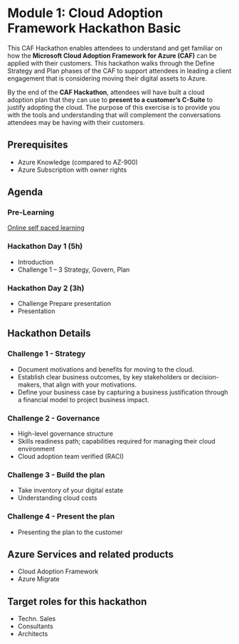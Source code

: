 # Module 1: Cloud Adoption Framework Hackathon Basic

This CAF Hackathon enables attendees to understand and get familiar on how the __Microsoft Cloud Adoption Framework for Azure (CAF)__ can be applied with their customers. This hackathon walks through the Define Strategy and Plan phases of the CAF to support attendees in leading a client engagement that is considering moving their digital assets to Azure.

By the end of the __CAF Hackathon__, attendees will have built a cloud adoption plan that they can use to __present to a customer’s C-Suite__ to justify adopting the cloud. The purpose of this exercise is to provide you with the tools and understanding that will complement the conversations attendees may be having with their customers.


## Prerequisites

- Azure Knowledge  (compared to AZ-900) 
- Azure Subscription with owner rights 

## Agenda

### Pre-Learning

[Online self paced learning](https://docs.microsoft.com/en-us/learn/modules/microsoft-cloud-adoption-framework-for-azure/)

### Hackathon Day 1 (5h)

- Introduction
- Challenge 1 – 3
  Strategy, Govern, Plan

### Hackathon Day 2 (3h)

- Challenge Prepare presentation
- Presentation

## Hackathon Details

### Challenge 1 - Strategy

- Document motivations and benefits for moving to the cloud.
- Establish clear business outcomes, by key stakeholders or decision-makers, that align with your motivations.
- Define your business case by capturing a business justification through a financial model to project business impact.

### Challenge 2 - Governance

- High-level governance structure
- Skills readiness path; capabilities required for managing their cloud environment
- Cloud adoption team verified (RACI)
  
### Challenge 3 - Build the plan

- Take inventory of your digital estate
- Understanding cloud costs

### Challenge 4 - Present the plan

- Presenting the plan to the customer

## Azure Services and related products

- Cloud Adoption Framework
- Azure Migrate

## Target roles for this hackathon

- Techn. Sales
- Consultants
- Architects
